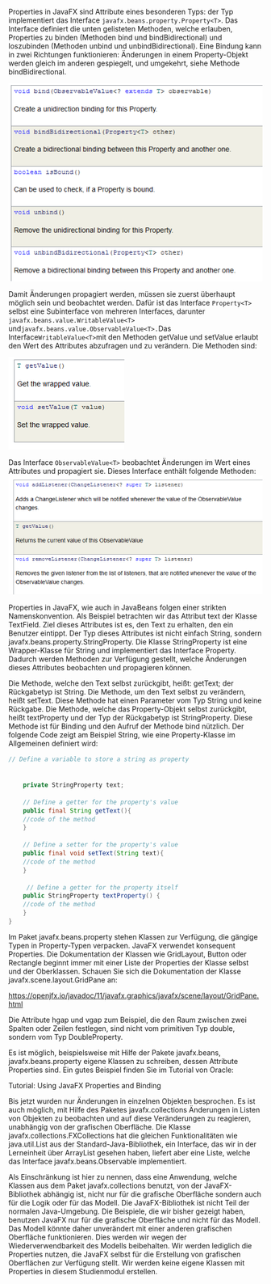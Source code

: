
 
Properties in JavaFX sind Attribute eines besonderen Typs: der Typ implementiert das Interface `javafx.beans.property.Property<T>`.  Das Interface definiert die unten gelisteten Methoden, welche erlauben, Properties zu binden (Methoden bind und bindBidirectional) und loszubinden (Methoden unbind und unbindBidirectional). Eine Bindung kann in zwei Richtungen funktionieren: Änderungen in einem Property-Objekt werden gleich im anderen gespiegelt, und umgekehrt, siehe Methode bindBidirectional. 

![](image/Pasted%20image%2020230529232106.png)


 	
Damit Änderungen propagiert werden, müssen sie zuerst überhaupt möglich sein und beobachtet werden. Dafür ist das Interface `Property<T>` selbst eine Subinterface von mehreren Interfaces, darunter` javafx.beans.value.WritableValue<T>` und` javafx.beans.value.ObservableValue<T>. `Das Interface` WritableValue<T> `mit den Methoden getValue und setValue erlaubt den Wert des Attributes abzufragen und zu verändern. Die Methoden sind:

![](image/Pasted%20image%2020230529232225.png)

Das Interface `ObservableValue<T>` beobachtet Änderungen im Wert eines Attributes und propagiert sie. Dieses Interface enthält folgende Methoden:
![](image/Pasted%20image%2020230529232235.png)

 	
Properties in JavaFX, wie auch in JavaBeans folgen einer strikten Namenskonvention. Als Beispiel betrachten wir das Attribut text der Klasse TextField. Ziel dieses Attributes ist es, den Text zu erhalten, den ein Benutzer eintippt. Der Typ dieses Attributes ist nicht einfach String, sondern javafx.beans.property.StringProperty. Die Klasse StringProperty ist eine Wrapper-Klasse für String und implementiert das Interface Property. Dadurch werden Methoden zur Verfügung gestellt, welche Änderungen dieses Attributes beobachten und propagieren können.

Die Methode, welche den Text selbst zurückgibt, heißt: getText; der Rückgabetyp ist String. Die Methode, um den Text selbst zu verändern, heißt setText. Diese Methode hat einen Parameter vom Typ String und keine Rückgabe. Die Methode, welche das Property-Objekt selbst zurückgibt, heißt textProperty und der Typ der Rückgabetyp ist StringProperty. Diese Methode ist für Binding und den Aufruf der Methode bind nützlich. Der folgende Code zeigt am Beispiel String, wie eine Property-Klasse im Allgemeinen definiert wird:

```java
// Define a variable to store a string as property


    private StringProperty text;
 
    // Define a getter for the property's value
    public final String getText(){
    //code of the method
    }
 
    // Define a setter for the property's value
    public final void setText(String text){
    //code of the method
    }
 
     // Define a getter for the property itself
    public StringProperty textProperty() {
    //code of the method
    }
}
```



Im Paket javafx.beans.property stehen Klassen zur Verfügung, die gängige Typen in Property-Typen verpacken. JavaFX verwendet konsequent Properties. Die Dokumentation der Klassen wie GridLayout, Button oder Rectangle beginnt immer mit einer Liste der Properties der Klasse selbst und der Oberklassen. Schauen Sie sich die Dokumentation der Klasse javafx.scene.layout.GridPane an:

https://openjfx.io/javadoc/11/javafx.graphics/javafx/scene/layout/GridPane.html 

Die Attribute hgap und vgap zum Beispiel, die den Raum zwischen zwei Spalten oder Zeilen festlegen, sind nicht vom primitiven Typ double, sondern vom Typ DoubleProperty.
  	

Es ist möglich, beispielsweise mit Hilfe der Pakete javafx.beans, javafx.beans.property eigene Klassen zu schreiben, dessen Attribute Properties sind. Ein gutes Beispiel finden Sie im Tutorial von Oracle:

Tutorial: Using JavaFX Properties and Binding
  	

Bis jetzt wurden nur Änderungen in einzelnen Objekten besprochen. Es ist auch möglich, mit Hilfe des Paketes javafx.collections Änderungen in  Listen von Objekten zu beobachten und auf diese Veränderungen zu reagieren, unabhängig von der grafischen Oberfläche. Die Klasse javafx.collections.FXCollections hat die gleichen Funktionalitäten wie java.util.List<E> aus der Standard-Java-Bibliothek, ein Interface, das wir in der Lerneinheit über ArrayList<E> gesehen haben, liefert aber eine Liste, welche das Interface javafx.beans.Observable implementiert.

Als Einschränkung ist hier zu nennen, dass eine Anwendung, welche Klassen aus dem Paket javafx.collections benutzt, von der JavaFX-Bibliothek abhängig ist, nicht nur für die grafische Oberfläche sondern auch für die Logik oder für das Modell. Die JavaFX-Bibliothek ist nicht Teil der normalen Java-Umgebung. Die Beispiele, die wir bisher gezeigt haben, benutzen JavaFX nur für die grafische Oberfläche und nicht für das Modell. Das Modell könnte daher unverändert mit einer anderen grafischen Oberfläche funktionieren. Dies werden wir wegen der Wiederverwendbarkeit des Modells beibehalten. Wir werden lediglich die Properties nutzen, die JavaFX selbst für die Erstellung von grafischen Oberflächen zur Verfügung stellt. Wir werden keine eigene Klassen mit Properties in diesem Studienmodul erstellen.

